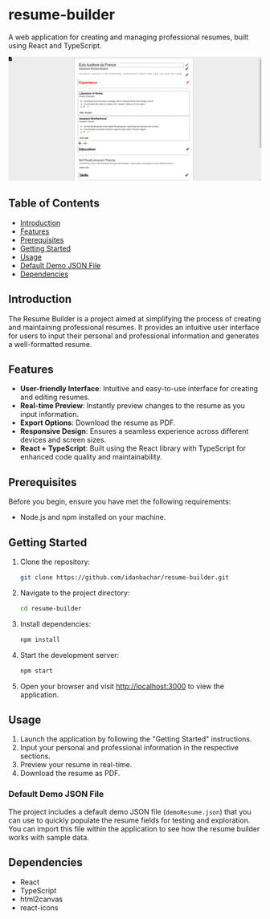 # resume-builder

A web application for creating and managing professional resumes, built using React and TypeScript.

![Resume Image](./resumeImage.png)

## Table of Contents

- [Introduction](#introduction)
- [Features](#features)
- [Prerequisites](#prerequisites)
- [Getting Started](#getting-started)
- [Usage](#usage)
- [Default Demo JSON File](#Default-Demo-JSON-File)
- [Dependencies](#dependencies)

## Introduction

The Resume Builder is a project aimed at simplifying the process of creating and maintaining professional resumes. It provides an intuitive user interface for users to input their personal and professional information and generates a well-formatted resume.

## Features

- **User-friendly Interface**: Intuitive and easy-to-use interface for creating and editing resumes.
- **Real-time Preview**: Instantly preview changes to the resume as you input information.
- **Export Options**: Download the resume as PDF.
- **Responsive Design**: Ensures a seamless experience across different devices and screen sizes.
- **React + TypeScript**: Built using the React library with TypeScript for enhanced code quality and maintainability.

## Prerequisites

Before you begin, ensure you have met the following requirements:

- Node.js and npm installed on your machine.

## Getting Started

1. Clone the repository:

   ```bash
   git clone https://github.com/idanbachar/resume-builder.git

   ```

2. Navigate to the project directory:

   ```bash
   cd resume-builder

   ```

3. Install dependencies:

   ```bash
   npm install

   ```

4. Start the development server:

   ```bash
   npm start

   ```

5. Open your browser and visit [http://localhost:3000](http://localhost:3000) to view the application.

## Usage

1. Launch the application by following the "Getting Started" instructions.
2. Input your personal and professional information in the respective sections.
3. Preview your resume in real-time.
4. Download the resume as PDF.

### Default Demo JSON File

The project includes a default demo JSON file (`demoResume.json`) that you can use to quickly populate the resume fields for testing and exploration. You can import this file within the application to see how the resume builder works with sample data.

## Dependencies

- React
- TypeScript
- html2canvas
- react-icons
